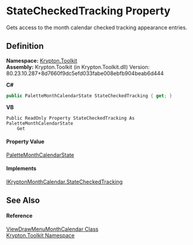 # StateCheckedTracking Property


Gets access to the month calendar checked tracking appearance entries.



## Definition
**Namespace:** <a href="79d2eac2-21f4-54ff-7552-b20c33c30600.md">Krypton.Toolkit</a>  
**Assembly:** Krypton.Toolkit (in Krypton.Toolkit.dll) Version: 80.23.10.287+8d7660f9dc5efd033fabe008ebfb904beab6d444

**C#**
``` C#
public PaletteMonthCalendarState StateCheckedTracking { get; }
```
**VB**
``` VB
Public ReadOnly Property StateCheckedTracking As PaletteMonthCalendarState
	Get
```



#### Property Value
<a href="d2ee1285-f8f1-ac5c-69ec-9bb8ec94d8af.md">PaletteMonthCalendarState</a>

#### Implements
<a href="ad217738-3f71-98b1-2c37-da2fde971201.md">IKryptonMonthCalendar.StateCheckedTracking</a>  


## See Also


#### Reference
<a href="f1bdff9a-7205-8480-b790-269da41f6524.md">ViewDrawMenuMonthCalendar Class</a>  
<a href="79d2eac2-21f4-54ff-7552-b20c33c30600.md">Krypton.Toolkit Namespace</a>  
